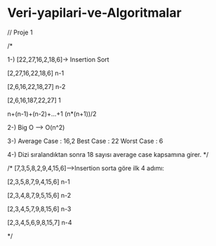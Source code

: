 # Veri-yapilari-ve-Algoritmalar

// Proje 1
 
 /*
 
1-)  [22,27,16,2,18,6]-> Insertion Sort

  [2,27,16,22,18,6]  n-1

  [2,6,16,22,18,27]  n-2

  [2,6,16,187,22,27] 1

  n+(n-1)+(n-2)+...+1  (n*(n+1))/2

2-)  Big O --> O(n^2)

3-) Average Case : 16,2
    Best Case : 22
    Worst Case : 6

4-) Dizi sıralandıktan sonra 18 sayısı average case kapsamına girer.    */

/*
  [7,3,5,8,2,9,4,15,6]-->Insertion sorta göre ilk 4 adımı:
 
  [2,3,5,8,7,9,4,15,6]  n-1    
  
  [2,3,4,8,7,9,5,15,6]  n-2
  
  [2,3,4,5,7,9,8,15,6]  n-3
  
  [2,3,4,5,6,9,8,15,7]  n-4
  
 */
